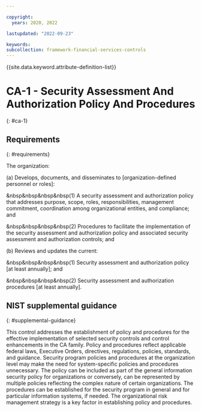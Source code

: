 ```yaml
---

copyright:
  years: 2020, 2022

lastupdated: "2022-09-23"

keywords: 
subcollection: framework-financial-services-controls
---
```


{{site.data.keyword.attribute-definition-list}}

# CA-1 - Security Assessment And Authorization Policy And Procedures
{: #ca-1}

## Requirements
{: #requirements}

The organization:

(a) Develops, documents, and disseminates to [organization-defined personnel or roles]:

&nbsp&nbsp&nbsp&nbsp(1) A security assessment and authorization policy that addresses purpose, scope, roles, responsibilities, management commitment, coordination among organizational entities, and compliance; and

&nbsp&nbsp&nbsp&nbsp(2) Procedures to facilitate the implementation of the security assessment and authorization policy and associated security assessment and authorization controls; and

(b) Reviews and updates the current:

&nbsp&nbsp&nbsp&nbsp(1) Security assessment and authorization policy [at least annually]; and

&nbsp&nbsp&nbsp&nbsp(2) Security assessment and authorization procedures [at least annually].

## NIST supplemental guidance
{: #supplemental-guidance}

This control addresses the establishment of policy and procedures for the effective implementation of selected security controls and control enhancements in the CA family. Policy and procedures reflect applicable federal laws, Executive Orders, directives, regulations, policies, standards, and guidance. Security program policies and procedures at the organization level may make the need for system-specific policies and procedures unnecessary. The policy can be included as part of the general information security policy for organizations or conversely, can be represented by multiple policies reflecting the complex nature of certain organizations. The procedures can be established for the security program in general and for particular information systems, if needed. The organizational risk management strategy is a key factor in establishing policy and procedures.

